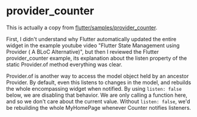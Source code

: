 # provider_counter

This is actually a copy from [flutter/samples/provider_counter](https://github.com/flutter/samples/blob/master/provider_counter/lib/main.dart).

First, I didn't understand why Flutter automatically updated the entire widget in the example youtube video "Flutter State Management using Provider ( A BLoC Alternative)", but then I reviewed the Flutter provider_counter example, its explanation about the listen property of the static Provider.of<T> method everything was clear. 

Provider.of is another way to access the model object held by an ancestor Provider. By default, even this listens to changes in the model, and rebuilds the whole encompassing widget when notified. By using `listen: false` below, we are disabling that behavior. We are only calling a function here, and so we don't care about the current value. Without `listen: false`, we'd be rebuilding the whole MyHomePage whenever Counter notifies listeners. 
